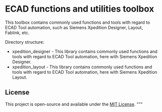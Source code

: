 # ECAD functions and utilities toolbox

This toolbox contains commonly used functions and tools with regard to ECAD Tool automation, such as Siemens Xpedition Designer, Layout, Fablink, etc.

Directory structure:

* xpedition_designer - This library contains commonly used functions and tools with regard to ECAD Tool automation, here with Siemens Xpedition Designer. 
* xpedition_layout - This library contains commonly used functions and tools with regard to ECAD Tool automation, here with Siemens Xpedition Layout.


## License

This project is open-source and available under the [MIT License](LICENSE).
"""